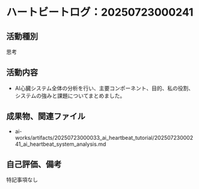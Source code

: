 # ハートビートログ：20250723000241

## 活動種別
思考

## 活動内容
- AI心臓システム全体の分析を行い、主要コンポーネント、目的、私の役割、システムの強みと課題についてまとめました。

## 成果物、関連ファイル
- ai-works/artifacts/20250723000033_ai_heartbeat_tutorial/20250723000241_ai_heartbeat_system_analysis.md

## 自己評価、備考
特記事項なし
